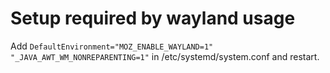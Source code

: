 # Setup required by wayland usage

Add `DefaultEnvironment="MOZ_ENABLE_WAYLAND=1" "_JAVA_AWT_WM_NONREPARENTING=1"` in /etc/systemd/system.conf and restart.
